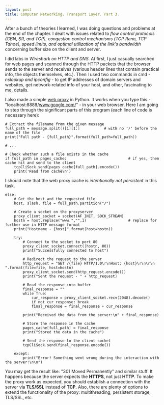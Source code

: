 ```yaml
---
layout: post
title: Computer Networking. Transport Layer. Part 3.
---
```


After a bunch of theories I learned, I was doing questions and problems at the end of the chapter. I dealt with issues related to *flow control protocols (GBN, SR, and TCP), congestion control mechanisms (TCP Reno, TCP Tahoe), speed limits, and optimal utilization of the link's bandwidth* concerning buffer size on the client and server.

I did labs in *Wireshark on HTTP and DNS*. At first, I just casually searched for web pages and scanned through the HTTP packets that the browser sends to the server and receives (various header lines that contain practical info, the objects themselves, etc.). Then I used two commands in cmd - *nslookup and ipconfig* - to get IP addresses of domain servers and websites, get network-related info of your host, and other, fascinating to me, details.

I also made a simple [web proxy](https://en.wikipedia.org/wiki/Proxy_server) in Python. It works when you type this - "localhost:8888/www.google.com/" - in your web browser. Here I am going to step through the significant parts of this program (each line of code is necessary here):
```
# Extract the filename from the given message 
full_path = message.split()[1][1:]           # with no '/' before the name of the file
print("Full path - {full_path}".format(full_path=full_path))

# ...

# Check whether such a file exists in the cache
if full_path in pages_cache:                            # if yes, then cache hit and send to the client
	tcpCliSock.send(pages_cache[full_path].encode())
	print('Read from cache\n')
```
I should note that the web proxy cache is *intentionally not persistent* in this task.

```
else:
	# Get the host and the requested file
	host, slash, file = full_path.partition("/")

	# Create a socket on the proxyserver
	proxy_client_socket = socket(AF_INET, SOCK_STREAM)
	hostn = host.replace("www.","",1)					# replace for further use in HTTP message format
	print("Hostname - {host}".format(host=hostn))
	
	try:     
		# Connect to the socket to port 80     
		proxy_client_socket.connect((hostn, 80))
		print("Successfully connected to host")

		# Redirect the request to the server
		http_request = "GET /{file} HTTP/1.0\r\nHost: {host}\r\n\r\n ".format(file=file, host=hostn)
		proxy_client_socket.send(http_request.encode())
		print("Sent the request - " + http_request)

		# Read the response into buffer
		final_response = ""
		while True:
			cur_response = proxy_client_socket.recv(2048).decode()
			if not cur_response: break
			final_response = final_response + cur_response

		print("Received the data from the server:\n" + final_response)

		# Store the response in the cache   
		pages_cache[full_path] = final_response
		print("Stored the data in the cache")

		# Send the response to the client socket     
		tcpCliSock.send(final_response.encode())

	except:     
		print("Error! Something went wrong during the interaction with the server!\n\n")
```

You may get the result like: "301 Moved Permanently" and similar stuff. It happens because the server expects the **HTTPS**, not just **HTTP**. To make the proxy work as expected, you should establish a connection with the server via **TLS/SSL** instead of **TCP**. Also, there are plenty of options to extend the functionality of the proxy: multithreading, persistent storage, TLS/SSL, etc.
